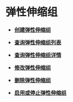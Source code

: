 # 弹性伸缩组<a name="ZH-CN_TOPIC_0043063066"></a>

-   **[创建弹性伸缩组](伸缩活动日志（API授权）.md)**  

-   **[查询弹性伸缩组列表](查询弹性伸缩组列表.md)**  

-   **[查询弹性伸缩组详情](查询弹性伸缩组详情.md)**  

-   **[修改弹性伸缩组](修改弹性伸缩组.md)**  

-   **[删除弹性伸缩组](删除弹性伸缩组.md)**  

-   **[启用或停止弹性伸缩组](启用或停止弹性伸缩组.md)**  


